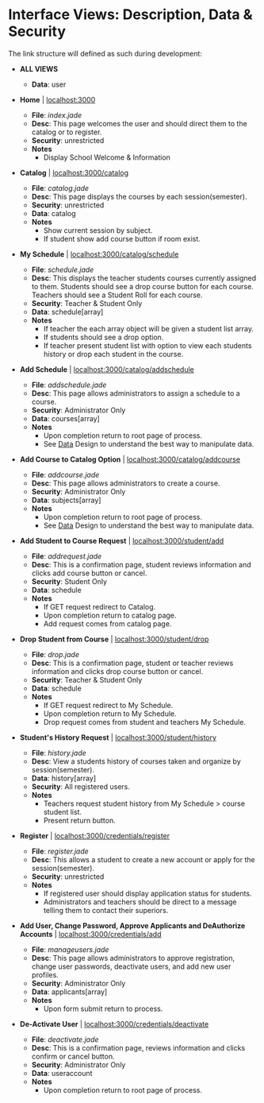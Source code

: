 # Interface Views: Description, Data & Security 
The link structure will defined as such during development:
* **ALL VIEWS**
  * **Data**: user
  
* **Home** | [localhost:3000](http://localhost:3000)
  * **File**: *index.jade*
  * **Desc**: This page welcomes the user and should direct them to the catalog or to register.
  * **Security**: unrestricted
  * **Notes**
    * Display School Welcome & Information
  
* **Catalog** | [localhost:3000/catalog](http://localhost:3000/catalog)
  * **File**: *catalog.jade*
  * **Desc**: This page displays the courses by each session(semester).
  * **Security**: unrestricted
  * **Data**: catalog
  * **Notes**
    * Show current session by subject.
    * If student show add course button if room exist.
  
* **My Schedule** | [localhost:3000/catalog/schedule](http://localhost:3000/catalog/schedule)
  * **File**: *schedule.jade*
  * **Desc**: This displays the teacher students courses currently assigned to them.  Students should see a drop course button for each course.  Teachers should see a Student Roll for each course.
  * **Security**: Teacher & Student Only
  * **Data**: schedule[array]
  * **Notes**
    * If teacher the each array object will be given a student list array.
    * If students should see a drop option.
    * If teacher present student list with option to view each students history or drop each student in the course.
  
* **Add Schedule** | [localhost:3000/catalog/addschedule](http://localhost:3000/catalog/addschedule)
  * **File**: *addschedule.jade*
  * **Desc**: This page allows administrators to assign a schedule to a course.
  * **Security**: Administrator Only
  * **Data**: courses[array]
  * **Notes**
    * Upon completion return to root page of process.
    * See [Data](#data-design) Design to understand the best way to manipulate data.
  
* **Add Course to Catalog Option** | [localhost:3000/catalog/addcourse](http://localhost:3000/catalog/addcourse)
  * **File**: *addcourse.jade*
  * **Desc**: This page allows administrators to create a course.
  * **Security**: Administrator Only
  * **Data**: subjects[array]
  * **Notes**
    * Upon completion return to root page of process.
    * See [Data](#data-design) Design to understand the best way to manipulate data.
  
* **Add Student to Course Request** | [localhost:3000/student/add](http://localhost:3000/student/add)
  * **File**: *addrequest.jade*
  * **Desc**: This is a confirmation page, student reviews information and clicks add course button or cancel.
  * **Security**: Student Only
  * **Data**: schedule 
  * **Notes**
    * If GET request redirect to Catalog.
    * Upon completion return to catalog page.
    * Add request comes from catalog page.
  
* **Drop Student from Course** | [localhost:3000/student/drop](http://localhost:3000/student/drop)
  * **File**: *drop.jade*
  * **Desc**: This is a confirmation page, student or teacher reviews information and clicks drop course button or cancel.
  * **Security**: Teacher & Student Only
  * **Data**: schedule 
  * **Notes**
    * If GET request redirect to My Schedule.
    * Upon completion return to My Schedule.
    * Drop request comes from student and teachers My Schedule.
  
* **Student's History Request** | [localhost:3000/student/history](http://localhost:3000/student/history)
  * **File**: *history.jade*
  * **Desc**: View a students history of courses taken and organize by session(semester). 
  * **Data**: history[array]
  * **Security**: All registered users.
  * **Notes**
    * Teachers request student history from My Schedule > course student list.
    * Present return button.
  
* **Register** | [localhost:3000/credentials/register](http://localhost:3000/credentials/register)
  * **File**: *register.jade*
  * **Desc**: This allows a student to create a new account or apply for the session(semester).
  * **Security**: unrestricted
  * **Notes**
    * If registered user should display application status for students.
    * Administrators and teachers should be direct to a message telling them to contact their superiors.
  
* **Add User, Change Password, Approve Applicants and DeAuthorize Accounts** | [localhost:3000/credentials/add](http://localhost:3000/credentials/manage)
  * **File**: *manageusers.jade*
  * **Desc**: This page allows administrators to approve registration, change user passwords, deactivate users, and add new user profiles.
  * **Security**: Administrator Only
  * **Data**: applicants[array]
  * **Notes**
    * Upon form submit return to process.
  
* **De-Activate User** | [localhost:3000/credentials/deactivate](http://localhost:3000/credentials/deactivate)
  * **File**: *deactivate.jade*
  * **Desc**: This is a confirmation page, reviews information and clicks confirm or cancel button.
  * **Security**: Administrator Only
  * **Data**: useraccount
  * **Notes**
    * Upon completion return to root page of process.
